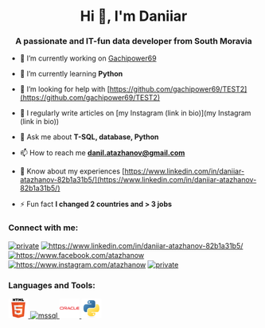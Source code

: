 <h1 align="center">Hi 👋, I'm Daniiar</h1>
<h3 align="center">A passionate and IT-fun data developer from South Moravia</h3>

- 🔭 I’m currently working on [Gachipower69](https://github.com/gachipower69/gachipower69)

- 🌱 I’m currently learning **Python**

- 🤝 I’m looking for help with [https://github.com/gachipower69/TEST2](https://github.com/gachipower69/TEST2)

- 📝 I regularly write articles on [my Instagram (link in bio)](my Instagram (link in bio))

- 💬 Ask me about **T-SQL, database, Python**

- 📫 How to reach me **danil.atazhanov@gmail.com**

- 📄 Know about my experiences [https://www.linkedin.com/in/daniiar-atazhanov-82b1a31b5/](https://www.linkedin.com/in/daniiar-atazhanov-82b1a31b5/)

- ⚡ Fun fact **I changed 2 countries and > 3 jobs**

<h3 align="left">Connect with me:</h3>
<p align="left">
<a href="https://twitter.com/private" target="blank"><img align="center" src="https://raw.githubusercontent.com/rahuldkjain/github-profile-readme-generator/master/src/images/icons/Social/twitter.svg" alt="private" height="30" width="40" /></a>
<a href="https://linkedin.com/in/https://www.linkedin.com/in/daniiar-atazhanov-82b1a31b5/" target="blank"><img align="center" src="https://raw.githubusercontent.com/rahuldkjain/github-profile-readme-generator/master/src/images/icons/Social/linked-in-alt.svg" alt="https://www.linkedin.com/in/daniiar-atazhanov-82b1a31b5/" height="30" width="40" /></a>
<a href="https://fb.com/https://www.facebook.com/atazhanow" target="blank"><img align="center" src="https://raw.githubusercontent.com/rahuldkjain/github-profile-readme-generator/master/src/images/icons/Social/facebook.svg" alt="https://www.facebook.com/atazhanow" height="30" width="40" /></a>
<a href="https://instagram.com/https://www.instagram.com/atazhanow" target="blank"><img align="center" src="https://raw.githubusercontent.com/rahuldkjain/github-profile-readme-generator/master/src/images/icons/Social/instagram.svg" alt="https://www.instagram.com/atazhanow" height="30" width="40" /></a>
<a href="https://discord.gg/private" target="blank"><img align="center" src="https://raw.githubusercontent.com/rahuldkjain/github-profile-readme-generator/master/src/images/icons/Social/discord.svg" alt="private" height="30" width="40" /></a>
</p>

<h3 align="left">Languages and Tools:</h3>
<p align="left"> <a href="https://www.w3.org/html/" target="_blank" rel="noreferrer"> <img src="https://raw.githubusercontent.com/devicons/devicon/master/icons/html5/html5-original-wordmark.svg" alt="html5" width="40" height="40"/> </a> <a href="https://www.microsoft.com/en-us/sql-server" target="_blank" rel="noreferrer"> <img src="https://www.svgrepo.com/show/303229/microsoft-sql-server-logo.svg" alt="mssql" width="40" height="40"/> </a> <a href="https://www.oracle.com/" target="_blank" rel="noreferrer"> <img src="https://raw.githubusercontent.com/devicons/devicon/master/icons/oracle/oracle-original.svg" alt="oracle" width="40" height="40"/> </a> <a href="https://www.python.org" target="_blank" rel="noreferrer"> <img src="https://raw.githubusercontent.com/devicons/devicon/master/icons/python/python-original.svg" alt="python" width="40" height="40"/> </a> </p>
